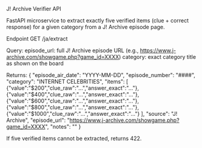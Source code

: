 J! Archive Verifier API

FastAPI microservice to extract exactly five verified items (clue + correct response) for a given category from a J! Archive episode page.

Endpoint
GET /ja/extract

Query:
episode_url: full J! Archive episode URL (e.g., https://www.j-archive.com/showgame.php?game_id=XXXX)
category: exact category title as shown on the board

Returns:
{
  "episode_air_date": "YYYY-MM-DD",
  "episode_number": "####",
  "category": "INTERNET CELEBRITIES",
  "items": [
    {"value":"$200","clue_raw":"...","answer_exact":"..."},
    {"value":"$400","clue_raw":"...","answer_exact":"..."},
    {"value":"$600","clue_raw":"...","answer_exact":"..."},
    {"value":"$800","clue_raw":"...","answer_exact":"..."},
    {"value":"$1000","clue_raw":"...","answer_exact":"..."}
  ],
  "source": "J! Archive",
  "episode_url": "https://www.j-archive.com/showgame.php?game_id=XXXX",
  "notes": ""
}

If five verified items cannot be extracted, returns 422.




